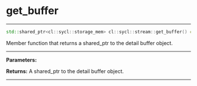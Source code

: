 # get_buffer

---

```cpp
std::shared_ptr<cl::sycl::storage_mem> cl::sycl::stream::get_buffer() const
```


Member function that returns a shared_ptr to the detail buffer object. 


---
**Parameters:**

**Returns:** A shared_ptr to the detail buffer object. 

---

